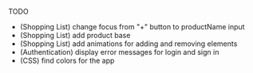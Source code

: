 TODO
  - (Shopping List) change focus from "+" button to productName input 
  - (Shopping List) add product base
  - (Shopping List) add animations for adding and removing elements
  - (Authentication) display error messages for login and sign in
  - (CSS) find colors for the app 
